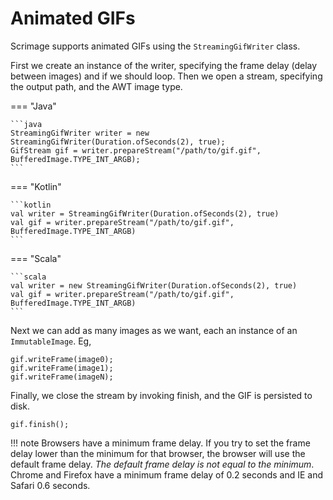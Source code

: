 Animated GIFs
===============

Scrimage supports animated GIFs using the `StreamingGifWriter` class.

First we create an instance of the writer, specifying the frame delay (delay between images) and if we should loop.
Then we open a stream, specifying the output path, and the AWT image type.

=== "Java"

    ```java
    StreamingGifWriter writer = new StreamingGifWriter(Duration.ofSeconds(2), true);
    GifStream gif = writer.prepareStream("/path/to/gif.gif", BufferedImage.TYPE_INT_ARGB);
    ```

=== "Kotlin"

    ```kotlin
    val writer = StreamingGifWriter(Duration.ofSeconds(2), true)
    val gif = writer.prepareStream("/path/to/gif.gif", BufferedImage.TYPE_INT_ARGB)
    ```

=== "Scala"

    ```scala
    val writer = new StreamingGifWriter(Duration.ofSeconds(2), true)
    val gif = writer.prepareStream("/path/to/gif.gif", BufferedImage.TYPE_INT_ARGB)
    ```


Next we can add as many images as we want, each an instance of an `ImmutableImage`. Eg,

```
gif.writeFrame(image0);
gif.writeFrame(image1);
gif.writeFrame(imageN);
```

Finally, we close the stream by invoking finish, and the GIF is persisted to disk.

```
gif.finish();
```

!!! note
    Browsers have a minimum frame delay. If you try to set the frame delay lower than the minimum for that browser, the browser will use the default frame delay. *The default frame delay is not equal to the minimum*. Chrome and Firefox have a minimum frame delay of 0.2 seconds and IE and Safari 0.6 seconds.





